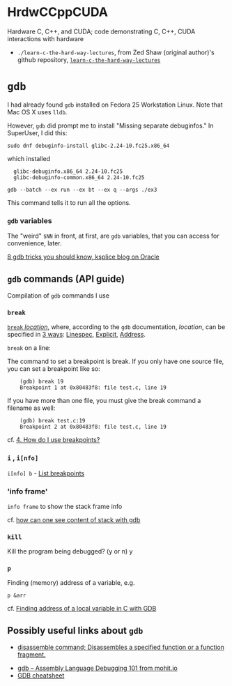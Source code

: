# HrdwCCppCUDA
Hardware C, C++, and CUDA; code demonstrating C, C++, CUDA interactions with hardware

- `./learn-c-the-hard-way-lectures`, from Zed Shaw (original author)'s github repository, [`learn-c-the-hard-way-lectures`](https://github.com/zedshaw/learn-c-the-hard-way-lectures)

# `gdb`  

I had already found `gdb` installed on Fedora 25 Workstation Linux.  Note that Mac OS X uses `lldb`. 

However, `gdb` did prompt me to install "Missing separate debuginfos."  In SuperUser, I did this:

```  
sudo dnf debuginfo-install glibc-2.24-10.fc25.x86_64  
```   
which installed  
```  
  glibc-debuginfo.x86_64 2.24-10.fc25                                           
  glibc-debuginfo-common.x86_64 2.24-10.fc25     
```

```
gdb --batch --ex run --ex bt --ex q --args ./ex3
```  
This command tells it to run all the options.  

### `gdb` variables

The "weird" `$NN` in front, at first, are `gdb` variables, that you can access for convenience, later.  

[8 gdb tricks you should know, ksplice blog on Oracle](https://blogs.oracle.com/ksplice/8-gdb-tricks-you-should-know)

## `gdb` commands (API guide)

Compilation of `gdb` commands I use  

### `break`  

[`break` *location*](https://sourceware.org/gdb/onlinedocs/gdb/Set-Breaks.html), where, according to the `gdb` documentation, *location*, can be specified in [3 ways](): [Linespec](https://sourceware.org/gdb/onlinedocs/gdb/Linespec-Locations.html#Linespec-Locations), [Explicit](https://sourceware.org/gdb/onlinedocs/gdb/Explicit-Locations.html#Explicit-Locations), [Address](https://sourceware.org/gdb/onlinedocs/gdb/Address-Locations.html#Address-Locations).    

`break` on a line: 

 The command to set a breakpoint is break. If you only have one source file, you can set a breakpoint like so:
```  
    (gdb) break 19
    Breakpoint 1 at 0x80483f8: file test.c, line 19
```  
If you have more than one file, you must give the break command a filename as well:
```  
    (gdb) break test.c:19
    Breakpoint 2 at 0x80483f8: file test.c, line 19  
```  

cf. [4. How do I use breakpoints? ](http://www.unknownroad.com/rtfm/gdbtut/gdbbreak.html)

### `i` , `i[nfo]`

`i[nfo] b` -	[List breakpoints](https://ccrma.stanford.edu/~jos/stkintro/Useful_commands_gdb.html)

### 'info frame'  

`info frame` to show the stack frame info

cf. [how can one see content of stack with gdb](https://stackoverflow.com/questions/7848771/how-can-one-see-content-of-stack-with-gdb)

### `kill`  
Kill the program being debugged? (y or n) y


### `p`  

Finding (memory) address of a variable, e.g.  
```  
p &arr
``` 


cf. [Finding address of a local variable in C with GDB](https://stackoverflow.com/questions/10835822/finding-address-of-a-local-variable-in-c-with-gdb)

## Possibly useful links about `gdb`  

* [disassemble command; Disassembles a specified function or a function fragment.](http://visualgdb.com/gdbreference/commands/disassemble)  
- [gdb – Assembly Language Debugging 101 from mohit.io](http://mohit.io/blog/gdb-assembly-language-debugging-101/)
- [GDB cheatsheet](http://darkdust.net/files/GDB%20Cheat%20Sheet.pdf)
